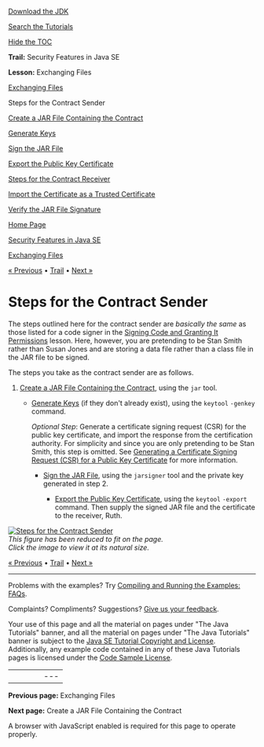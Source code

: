 [Download
the JDK](http://java.sun.com/javase/6/download.jsp)
  
[Search the
Tutorials](../../search.html)
  
[Hide the TOC](javascript:toggleLeft())

**Trail:** Security Features in Java SE
  
**Lesson:** Exchanging Files

[Exchanging Files](index.html)

Steps for the Contract Sender

[Create a JAR File Containing the Contract](step1.html)

[Generate Keys](step2.html)

[Sign the JAR File](step3.html)

[Export the Public Key Certificate](step4.html)

[Steps for the Contract Receiver](receiver.html)

[Import the Certificate as a Trusted Certificate](rstep1.html)

[Verify the JAR File Signature](rstep2.html)

[Home Page](../../index.html)
>
[Security Features in Java SE](../index.html)
>
[Exchanging Files](index.html)

[« Previous](index.html) • [Trail](../TOC.html) • [Next »](step1.html)

# Steps for the Contract Sender

The steps outlined here for the contract
sender are *basically the same*
as those listed for a code signer in the
[Signing Code and Granting It Permissions](../toolsign/index.html)
lesson. Here, however, you are pretending to be Stan Smith
rather than Susan Jones and are storing a data file
rather than a class file in the JAR file to be signed.

The steps you take as the contract sender are as follows.

1. [Create a JAR File Containing the Contract](step1.html),
   using the `jar` tool.

   - [Generate Keys](step2.html)
     (if they don't already exist),
     using the `keytool` `-genkey` command.

     *Optional Step*: Generate a certificate
     signing request (CSR) for the public key certificate,
     and import the response from the certification authority.
     For simplicity and since you are only pretending to be Stan Smith,
     this step is omitted. See
     [Generating a Certificate Signing Request (CSR) for a Public Key Certificate](../sigcert/index.html#GenCSR)
     for more information.

     - [Sign the JAR File](step3.html),
       using the `jarsigner` tool and the private key generated in step 2.

       - [Export the Public Key Certificate](step4.html),
         using the `keytool` `-export` command.
         Then supply the signed JAR file and the
         certificate to the receiver, Ruth.

[![Steps for the Contract Sender](../../figures/security/stanSender.gif)](../../figures/security/stanSender.gif)  
*This figure has been reduced to fit on the page.   
 Click the image to view it at its natural size.*

[« Previous](index.html)
•
[Trail](../TOC.html)
•
[Next »](step1.html)

---

Problems with the examples? Try [Compiling and Running
the Examples: FAQs](../../information/run-examples.html).
  
Complaints? Compliments? Suggestions? [Give
us your feedback](http://download.oracle.com/javase/feedback.html).

Your use of this page and all the material on pages under "The Java Tutorials" banner,
and all the material on pages under "The Java Tutorials" banner is subject to the [Java SE Tutorial Copyright
and License](../../information/license.html).
Additionally, any example code contained in any of these Java
Tutorials pages is licensed under the
[Code
Sample License](http://developers.sun.com/license/berkeley_license.html).

|  |  |  |  |  |
| --- | --- | --- | --- | --- |
| |  |  | | --- | --- | | duke image | Oracle logo | | [About Oracle](http://www.oracle.com/us/corporate/index.html) | [Oracle Technology Network](http://www.oracle.com/technology/index.html) | [Terms of Service](https://www.samplecode.oracle.com/servlets/CompulsoryClickThrough?type=TermsOfService) | Copyright © 1995, 2011 Oracle and/or its affiliates. All rights reserved. |

**Previous page:** Exchanging Files
  
**Next page:** Create a JAR File Containing the Contract




A browser with JavaScript enabled is required for this page to operate properly.